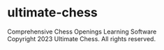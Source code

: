 # ultimate-chess
Comprehensive Chess Openings Learning Software<br>
Copyright 2023 Ultimate Chess. All rights reserved.
